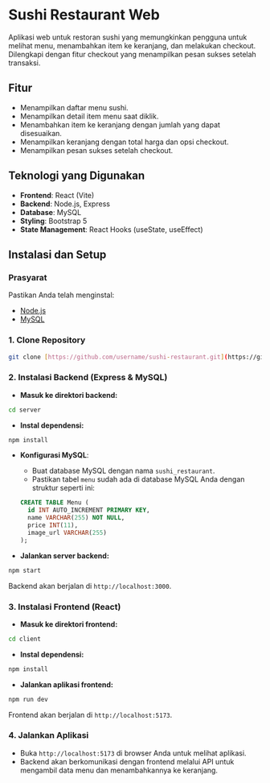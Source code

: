 # Sushi Restaurant Web

Aplikasi web untuk restoran sushi yang memungkinkan pengguna untuk melihat menu, menambahkan item ke keranjang, dan melakukan checkout. Dilengkapi dengan fitur checkout yang menampilkan pesan sukses setelah transaksi.

## Fitur
- Menampilkan daftar menu sushi.
- Menampilkan detail item menu saat diklik.
- Menambahkan item ke keranjang dengan jumlah yang dapat disesuaikan.
- Menampilkan keranjang dengan total harga dan opsi checkout.
- Menampilkan pesan sukses setelah checkout.

## Teknologi yang Digunakan
- **Frontend**: React (Vite)
- **Backend**: Node.js, Express
- **Database**: MySQL
- **Styling**: Bootstrap 5
- **State Management**: React Hooks (useState, useEffect)

## Instalasi dan Setup

### Prasyarat
Pastikan Anda telah menginstal:
- [Node.js](https://nodejs.org/)
- [MySQL](https://www.mysql.com/)

### 1. Clone Repository

```bash
git clone [https://github.com/username/sushi-restaurant.git](https://github.com/christinmanullang/restaurant-web.git)

```

### 2. Instalasi Backend (Express & MySQL)

- **Masuk ke direktori backend:**

```bash
cd server
```

- **Instal dependensi:**

```bash
npm install
```

- **Konfigurasi MySQL**:
  - Buat database MySQL dengan nama `sushi_restaurant`.
  - Pastikan tabel `menu` sudah ada di database MySQL Anda dengan struktur seperti ini:

  ```sql
  CREATE TABLE Menu (
    id INT AUTO_INCREMENT PRIMARY KEY,
    name VARCHAR(255) NOT NULL,
    price INT(11),
    image_url VARCHAR(255)
  );
  ```

- **Jalankan server backend:**

```bash
npm start
```

Backend akan berjalan di `http://localhost:3000`.

### 3. Instalasi Frontend (React)

- **Masuk ke direktori frontend:**

```bash
cd client
```

- **Instal dependensi:**

```bash
npm install
```

- **Jalankan aplikasi frontend:**

```bash
npm run dev
```

Frontend akan berjalan di `http://localhost:5173`.

### 4. Jalankan Aplikasi
- Buka `http://localhost:5173` di browser Anda untuk melihat aplikasi.
- Backend akan berkomunikasi dengan frontend melalui API untuk mengambil data menu dan menambahkannya ke keranjang.
